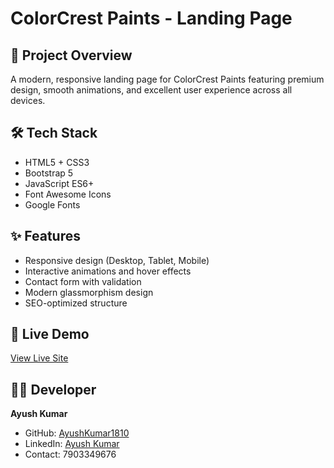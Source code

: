 # ColorCrest Paints - Landing Page

## 🎨 Project Overview
A modern, responsive landing page for ColorCrest Paints featuring premium design, smooth animations, and excellent user experience across all devices.

## 🛠️ Tech Stack
- HTML5 + CSS3
- Bootstrap 5
- JavaScript ES6+
- Font Awesome Icons
- Google Fonts

## ✨ Features
- Responsive design (Desktop, Tablet, Mobile)
- Interactive animations and hover effects
- Contact form with validation
- Modern glassmorphism design
- SEO-optimized structure

## 🚀 Live Demo
[View Live Site](your-netlify-or-vercel-link-here)

## 👨‍💻 Developer
**Ayush Kumar**
- GitHub: [AyushKumar1810](https://github.com/AyushKumar1810)
- LinkedIn: [Ayush Kumar](https://www.linkedin.com/in/ayushshri/)
- Contact: 7903349676